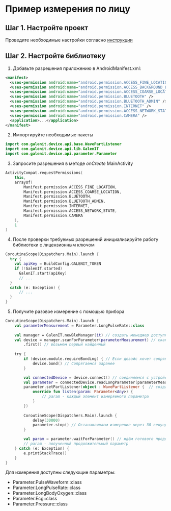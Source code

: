 # Пример измерения по лицу

## Шаг 1. Настройте проект
Проведите необходимые настройки согласно [инструкции](../getstarted.md)

## Шаг 2. Настройте библиотеку
1. Добавьте разрешения приложению в AndroidManifest.xml:
```xml
<manifest>
  <uses-permission android:name="android.permission.ACCESS_FINE_LOCATION" />
  <uses-permission android:name="android.permission.ACCESS_BACKGROUND_LOCATION" />
  <uses-permission android:name="android.permission.ACCESS_COARSE_LOCATION" />
  <uses-permission android:name="android.permission.BLUETOOTH" />
  <uses-permission android:name="android.permission.BLUETOOTH_ADMIN" />
  <uses-permission android:name="android.permission.INTERNET" />
  <uses-permission android:name="android.permission.ACCESS_NETWORK_STATE" />
  <uses-permission android:name="android.permission.CAMERA" />
  <application>...</application>
</manifest>
```
2. Импортируйте необходимые пакеты
```kotlin
import com.galenit.device.api.base.WavePartListener
import com.galenit.device.api.lib.GalenIT
import com.galenit.device.api.parameter.Parameter
```
3. Запросите разрешения в методе _onCreate_ MainActivity
```kotlin
ActivityCompat.requestPermissions(
    this,
    arrayOf(
        Manifest.permission.ACCESS_FINE_LOCATION,
        Manifest.permission.ACCESS_COARSE_LOCATION,
        Manifest.permission.BLUETOOTH,
        Manifest.permission.BLUETOOTH_ADMIN,
        Manifest.permission.INTERNET,
        Manifest.permission.ACCESS_NETWORK_STATE,
        Manifest.permission.CAMERA
    ),
    1
)
```   
4. После проверки требуемых разрешений инициализируйте работу библиотеки с лицензионным ключом
```kotlin
CoroutineScope(Dispatchers.Main).launch {
  try {
    val apiKey = BuildConfig.GALENIT_TOKEN
    if (!GalenIT.started)
      GalenIT.start(apiKey)
      // ...
  }
  catch (e: Exception) {
      // ...
  }
}
```
5. Получите разовое измерение с помощью прибора
```kotlin
CoroutineScope(Dispatchers.Main).launch {
    val parameterMeasurement = Parameter.LongPulseRate::class
    
    val manager = GalenIT.newBleManager(it) // создать менеджер доступных BLE-устройств
    val device = manager.scanForParameter(parameterMeasurement) // сканировать эфир по устройствам измеряющих параметр пульса
        .first() // возьмем первый найденный
    
    try {
        if (device.module.requireBonding) { // Если девайс хочет сопряжения
            device.bond() // Сопрягаемся заранее
        }

        val connectedDevice = device.connect() // соединяемся с устройством
        val parameter = connectedDevice.readLongParameter(parameterMeasurement) // начинаем измерение продолжительного параметра
        parameter.setPartListener(object : WavePartListener {  // создаем слушатель
            override fun listen(param: Parameter<Any>) {
                // param - каждый элемент измеряемого параметра
            }
        })
        
        CoroutineScope(Dispatchers.Main).launch {
            delay(30000)
            parameter.stop() // Останавливаем измерение через 30 секунд
        } 

        val param = parameter.waitForParameter() // ждём готового продолжительного параметра
        // param - полученный продолжительный параметр
    } catch (e: Exception) {
        e.printStackTrace()
    }
}
```
Для измерения доступны следующие параметры:
- Parameter.PulseWaveform::class
- Parameter.LongPulseRate::class
- Parameter.LongBodyOxygen::class
- Parameter.Ecg::class
- Parameter.Pressure::class
